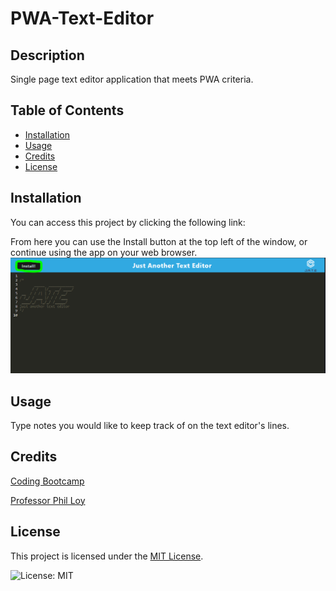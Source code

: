 # PWA-Text-Editor

## Description
Single page text editor application that meets PWA criteria. 
## Table of Contents 

- [Installation](#installation)
- [Usage](#usage)
- [Credits](#credits)
- [License](#license)

## Installation

You can access this project by clicking the following link: 

From here you can use the Install button at the top left of the window, or continue using the app on your web browser.
![Application screenshot](./client/src/images/screenshot.PNG)

## Usage
Type notes you would like to keep track of on the text editor's lines. 

## Credits

[Coding Bootcamp](https://courses.bootcampspot.com)

[Professor Phil Loy](https://github.com/philliploy)


## License

This project is licensed under the [MIT License](LICENSE).

![License: MIT](https://img.shields.io/badge/License-MIT-yellow.svg)